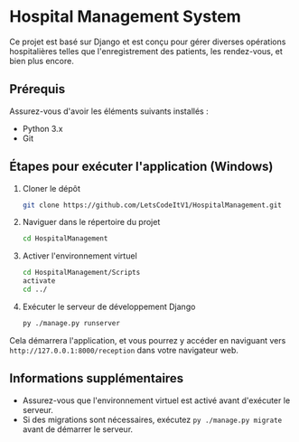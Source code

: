 
# Hospital Management System

Ce projet est basé sur Django et est conçu pour gérer diverses opérations hospitalières telles que l'enregistrement des patients, les rendez-vous, et bien plus encore.

## Prérequis

Assurez-vous d'avoir les éléments suivants installés :
- Python 3.x
- Git

## Étapes pour exécuter l'application (Windows)

1. Cloner le dépôt
   ```bash
   git clone https://github.com/LetsCodeItV1/HospitalManagement.git
   ```
   
2. Naviguer dans le répertoire du projet
   ```bash
   cd HospitalManagement
   ```

3. Activer l'environnement virtuel
   ```bash
   cd HospitalManagement/Scripts
   activate
   cd ../
   ```

4. Exécuter le serveur de développement Django
   ```bash
   py ./manage.py runserver
   ```

Cela démarrera l'application, et vous pourrez y accéder en naviguant vers `http://127.0.0.1:8000/reception` dans votre navigateur web.

## Informations supplémentaires

- Assurez-vous que l'environnement virtuel est activé avant d'exécuter le serveur.
- Si des migrations sont nécessaires, exécutez `py ./manage.py migrate` avant de démarrer le serveur.
